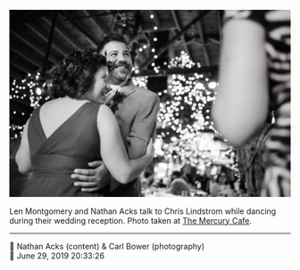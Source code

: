 ![Len Montgomery and Nathan Acks talk to Chris Lindstrom while dancing](assets/c79372a621a5b8a6d93d299ca0cd26e1.webp)

Len Montgomery and Nathan Acks talk to Chris Lindstrom while dancing during their wedding reception. Photo taken at [The Mercury Cafe](http://mercurycafe.com/).

- - - -

<span aria-hidden="true">👥</span> Nathan Acks (content) & Carl Bower (photography)  
<span aria-hidden="true">📅</span> June 29, 2019 20:33:26
